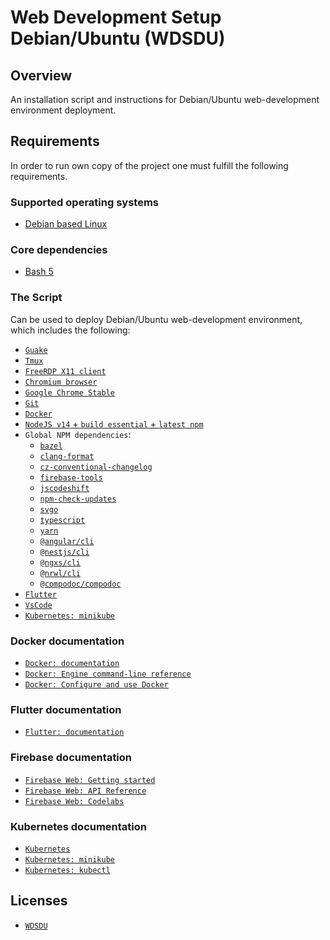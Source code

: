 # Web Development Setup Debian/Ubuntu (WDSDU)

## Overview

An installation script and instructions for Debian/Ubuntu web-development environment deployment.

## Requirements

In order to run own copy of the project one must fulfill the following requirements.

### Supported operating systems

- [Debian based Linux](https://en.wikipedia.org/wiki/List_of_Linux_distributions#Debian-based)

### Core dependencies

- [Bash 5](https://www.gnu.org/software/bash/)

### The Script

Can be used to deploy Debian/Ubuntu web-development environment, which includes the following:

- [`Guake`](http://guake-project.org/)
- [`Tmux`](https://en.wikipedia.org/wiki/Tmux)
- [`FreeRDP X11 client`](https://github.com/FreeRDP/FreeRDP/tree/master/client/X11)
- [`Chromium browser`](https://www.chromium.org/)
- [`Google Chrome Stable`](https://www.google.com/chrome/index.html)
- [`Git`](https://git-scm.com/)
- [`Docker`](https://www.docker.com/)
- [`NodeJS v14` + `build essential` + `latest npm`](https://nodejs.org/en/)
- `Global NPM dependencies`:
  - [`bazel`](https://bazel.build/)
  - [`clang-format`](https://github.com/angular/clang-format)
  - [`cz-conventional-changelog`](https://github.com/commitizen/cz-conventional-changelog)
  - [`firebase-tools`](https://firebase.google.com/docs/cli/)
  - [`jscodeshift`](https://github.com/facebook/jscodeshift)
  - [`npm-check-updates`](https://github.com/tjunnone/npm-check-updates)
  - [`svgo`](https://github.com/svg/svgo)
  - [`typescript`](https://www.typescriptlang.org/)
  - [`yarn`](https://yarnpkg.com/)
  - [`@angular/cli`](https://cli.angular.io/)
  - [`@nestjs/cli`](https://docs.nestjs.com/)
  - [`@ngxs/cli`](https://www.ngxs.io/plugins/cli)
  - [`@nrwl/cli`](https://cli.angular.io/)
  - [`@compodoc/compodoc`](https://compodoc.app/)
- [`Flutter`](https://flutter.dev/)
- [`VsCode`](https://code.visualstudio.com/)
- [`Kubernetes: minikube`](https://minikube.sigs.k8s.io/docs/)

### Docker documentation

- [`Docker: documentation`](https://docs.docker.com)
- [`Docker: Engine command-line reference`](https://docs.docker.com/engine/reference/commandline/docker/)
- [`Docker: Configure and use Docker`](https://docs.docker.com/engine/reference/commandline/docker/)

### Flutter documentation

- [`Flutter: documentation`](https://flutter.dev/docs)

### Firebase documentation

- [`Firebase Web: Getting started`](https://firebase.google.com/docs/web/setup)
- [`Firebase Web: API Reference`](https://firebase.google.com/docs/reference/js/)
- [`Firebase Web: Codelabs`](https://codelabs.developers.google.com/codelabs/firebase-web/#0)

### Kubernetes documentation

- [`Kubernetes`](https://kubernetes.io/docs/home/)
- [`Kubernetes: minikube`](https://minikube.sigs.k8s.io/docs/)
- [`Kubernetes: kubectl`](https://kubernetes.io/docs/tasks/tools/#kubectl)

## Licenses

- [`WDSDU`](LICENSE)
